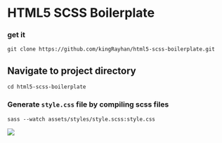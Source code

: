 # HTML5 SCSS Boilerplate

### get it
```
git clone https://github.com/kingRayhan/html5-scss-boilerplate.git
```

## Navigate to project directory
```
cd html5-scss-boilerplate
```

### Generate `style.css` file by compiling scss files
```
sass --watch assets/styles/style.scss:style.css
```


<img src="http://image.prntscr.com/image/2d4f4ba437fc4ca1a734c401339935b0.png">
